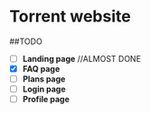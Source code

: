 # Torrent website

##TODO
- [ ] **Landing page** //ALMOST DONE
- [x] **FAQ page**
- [ ] **Plans page**
- [ ] **Login page**
- [ ] **Profile page**
